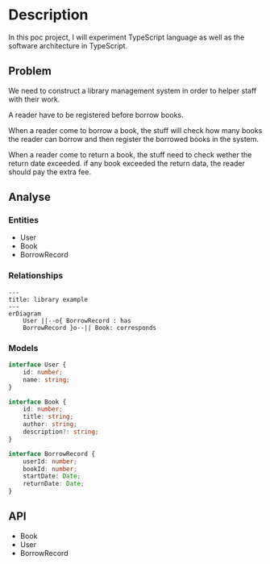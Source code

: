 # Description
In this poc project, I will experiment TypeScript language as well as the software architecture in TypeScript.

## Problem
We need to construct a library management system in order to helper staff with their work.

A reader have to be registered before borrow books.

When a reader come to borrow a book, the stuff will check how many books the reader can borrow and then register the borrowed books in the system.

When a reader come to return a book, the stuff need to check wether the return date exceeded. if any book exceeded the return data, the reader should pay the extra fee. 

## Analyse
### Entities
- User
- Book
- BorrowRecord


### Relationships
```mermaid
---
title: library example
---
erDiagram
    User ||--o{ BorrowRecord : has
    BorrowRecord }o--|| Book: corresponds

```

### Models
```typescript
interface User {
    id: number;
    name: string;
}

interface Book {
    id: number;
    title: string;
    author: string;
    description?: string;
}

interface BorrowRecord {
    userId: number;
    bookId: number;
    startDate: Date;
    returnDate: Date;
}
```

## API
- Book
- User
- BorrowRecord
